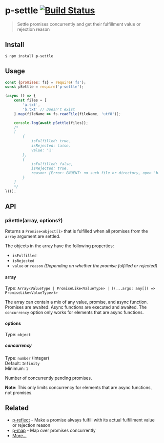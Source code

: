 # p-settle [![Build Status](https://travis-ci.com/sindresorhus/p-settle.svg?branch=master)](https://travis-ci.com/github/sindresorhus/p-settle)

> Settle promises concurrently and get their fulfillment value or rejection reason

## Install

```
$ npm install p-settle
```

## Usage

```js
const {promises: fs} = require('fs');
const pSettle = require('p-settle');

(async () => {
	const files = [
		'a.txt',
		'b.txt' // Doesn't exist
	].map(fileName => fs.readFile(fileName, 'utf8'));

	console.log(await pSettle(files));
	/*
	[
		{
			isFulfilled: true,
			isRejected: false,
			value: '🦄'
		},
		{
			isFulfilled: false,
			isRejected: true,
			reason: [Error: ENOENT: no such file or directory, open 'b.txt']
		}
	]
	*/
})();
```

## API

### pSettle(array, options?)

Returns a `Promise<object[]>` that is fulfilled when all promises from the `array` argument are settled.

The objects in the array have the following properties:

- `isFulfilled`
- `isRejected`
- `value` or `reason` *(Depending on whether the promise fulfilled or rejected)*

#### array

Type: `Array<ValueType | PromiseLike<ValueType> | ((...args: any[]) => PromiseLike<ValueType>)>`

The array can contain a mix of any value, promise, and async function. Promises are awaited. Async functions are executed and awaited. The `concurrency` option only works for elements that are async functions.

#### options

Type: `object`

##### concurrency

Type: `number` (Integer)\
Default: `Infinity`\
Minimum: `1`

Number of concurrently pending promises.

**Note:** This only limits concurrency for elements that are async functions, not promises.

## Related

- [p-reflect](https://github.com/sindresorhus/p-reflect) - Make a promise always fulfill with its actual fulfillment value or rejection reason
- [p-map](https://github.com/sindresorhus/p-map) - Map over promises concurrently
- [More…](https://github.com/sindresorhus/promise-fun)
